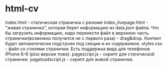 # html-cv
index.html - статическая страничка с резюме
index_livepage.html - "живая страничка", которая берет информацию из data.json файла.
Что бы загрузить информацию, надо перенести файл в верхнюю часть странички(возможно получится не с первого раза) - drag&drop. 
Контент будет автоматически подстроен под секции и их содержимое.
styles.css - файл со стилями странички. Есть поддержка вида для телефонов IPhone 6-8 (plus версии тоже).
pagescript.js - скрипт для статической странички.
pageloadscript.js - скрипт для живой странички.
